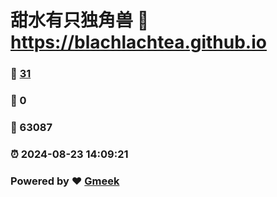 # 甜水有只独角兽 :link: https://blachlachtea.github.io 
### :page_facing_up: [31](https://blachlachtea.github.io/tag.html) 
### :speech_balloon: 0 
### :hibiscus: 63087 
### :alarm_clock: 2024-08-23 14:09:21 
### Powered by :heart: [Gmeek](https://github.com/Meekdai/Gmeek)
